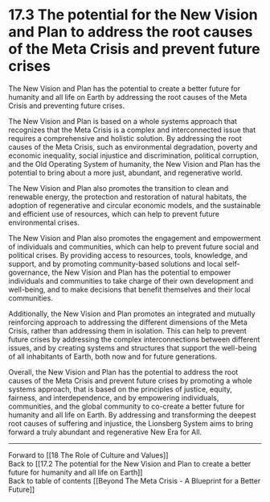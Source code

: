 # 17.3 The potential for the New Vision and Plan to address the root causes of the Meta Crisis and prevent future crises

The New Vision and Plan has the potential to create a better future for humanity and all life on Earth by addressing the root causes of the Meta Crisis and preventing future crises.

The New Vision and Plan is based on a whole systems approach that recognizes that the Meta Crisis is a complex and interconnected issue that requires a comprehensive and holistic solution. By addressing the root causes of the Meta Crisis, such as environmental degradation, poverty and economic inequality, social injustice and discrimination, political corruption, and the Old Operating System of humanity, the New Vision and Plan has the potential to bring about a more just, abundant,  and regenerative world. 

The New Vision and Plan also promotes the transition to clean and renewable energy, the protection and restoration of natural habitats, the adoption of regenerative and circular economic models, and the sustainable and efficient use of resources, which can help to prevent future environmental crises.

The New Vision and Plan also promotes the engagement and empowerment of individuals and communities, which can help to prevent future social and political crises. By providing access to resources, tools, knowledge, and support, and by promoting community-based solutions and local self-governance, the New Vision and Plan has the potential to empower individuals and communities to take charge of their own development and well-being, and to make decisions that benefit themselves and their local communities.

Additionally, the New Vision and Plan promotes an integrated and mutually reinforcing approach to addressing the different dimensions of the Meta Crisis, rather than addressing them in isolation. This can help to prevent future crises by addressing the complex interconnections between different issues, and by creating systems and structures that support the well-being of all inhabitants of Earth, both now and for future generations.

Overall, the New Vision and Plan has the potential to address the root causes of the Meta Crisis and prevent future crises by promoting a whole systems approach, that is based on the principles of justice, equity, fairness, and interdependence, and by empowering individuals, communities, and the global community to co-create a better future for humanity and all life on Earth. By addressing and transforming the deepest root causes of suffering and injustice, the Lionsberg System aims to bring forward a truly abundant and regenerative New Era for All. 

___

Forward to [[18 The Role of Culture and Values]]  
Back to [[17.2 The potential for the New Vision and Plan to create a better future for humanity and all life on Earth]]  
Back to table of contents [[Beyond The Meta Crisis - A Blueprint for a Better Future]] 